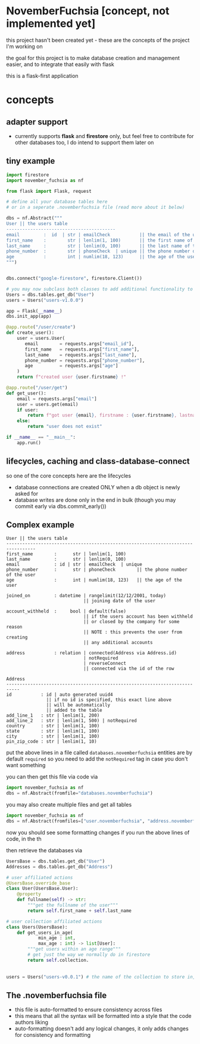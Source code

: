 ﻿
# NovemberFuchsia [concept, not implemented yet]

this project hasn't been created yet - these are the concepts of the project I'm working on

the goal for this project is to make database creation and management easier, and to integrate that easily with flask

this is a flask-first application

# concepts

## adapter support

- currently supports **flask** and **firestore** only, but feel free to contribute for other databases too, I do intend to support them later on

## tiny example

```py
import firestore
import november_fuchsia as nf

from flask import Flask, request

# define all your database tables here
# or in a seperate .novemberfuchsia file (read more about it below)

dbs = nf.Abstract("""
User || the users table
-----------------------------------------
email         :  id  | str | emailCheck           || the email of the user
first_name    :        str | lenlim(1, 100)       || the first name of the user
last_name     :        str | lenlim(0, 100)       || the last name of the user
phone_number  :        str | phoneCheck  | unique || the phone number of the user
age           :        int | numlim(18, 123)      || the age of the user
""")


dbs.connect("google-firestore", firestore.Client())

# you may now subclass both classes to add additional functionality to them
Users = dbs.tables.get_db("User")
users = Users("users-v1.0.0")

app = Flask(__name__)
dbs.init_app(app)

@app.route("/user/create")
def create_user():
    user = users.User(
       email        = requests.args["email_id"],
       first_name   = requests.args["first_name"],
       last_name    = requests.args["last_name"],
       phone_number = requests.args["phone_number"],
       age          = requests.args["age"]
    )
    return f"created user {user.firstname} !"

@app.route("/user/get")
def get_user():
    email = requests.args["email"]
    user = users.get(email)
    if user:
        return f"got user {email}, firstname : {user.firstname}, lastname : {user.lastname}"
    else:
        return "user does not exist"

if __name__ == "__main__":
    app.run()
```

## lifecycles, caching and class-database-connect

so one of the core concepts here are the lifecycles

- database connections are created ONLY when a db object is newly asked for 
- database writes are done only in the end in bulk (though you may commit early via dbs.commit_early())

## Complex example

```
User || the users table
---------------------------------------------------------------------------------
first_name        :      str | lenlim(1, 100)
last_name         :      str | lenlim(0, 100)
email             : id | str | emailCheck  | unique
phone_number      :      str | phoneCheck        || the phone number of the user
age               :      int | numlim(18, 123)   || the age of the user

joined_on         : datetime | rangelimit(12/12/2001, today) 
                             || joining date of the user
                             
account_withheld  :     bool | default(false)
                             || if the users account has been withheld
                             || or closed by the company for some reason
                             || NOTE : this prevents the user from creating 
                             || any additional accounts
                             
address           : relation | connected(Address via Address.id) 
                             | notRequired
                             | reverseConnect
                             || connected via the id of the row
                             
Address
---------------------------------------------------------------------------
id           : id | auto generated uuid4
               || if no id is specified, this exact line above
               || will be automatically
               || added to the table
add_line_1   : str | lenlim(1, 200)
add_line_2   : str | lenlim(1, 500) | notRequired
country      : str | lenlim(1, 100)
state        : str | lenlim(1, 100)
city         : str | lenlim(1, 100)
pin_zip_code : str | lenlim(1, 10)
```
put the above lines in a file called `databases.novemberfuchsia`
entities are by default `required` so you need to add the `notRequired` tag
in case you don't want something

you can then get this file via code via
```py
import november_fuchsia as nf
dbs = nf.Abstract(fromfile="databases.novemberfuchsia")
```

you may also create multiple files and get all tables
```py
import november_fuchsia as nf
dbs = nf.Abstract(fromfiles=["user.novemberfuchsia", "address.novemberfuchsia"])
```

now you should see some formatting changes if you run the above lines of code, in the th

then retrieve the databases via
```py
UsersBase = dbs.tables.get_db("User")
Addresses = dbs.tables.get_db("Address")

# user affiliated actions
@UsersBase.override_base
class User(UsersBase.User):
    @property
    def fullname(self) -> str:
        """get the fullname of the user"""
        return self.first_name + self.last_name

# user collection affiliated actions
class Users(UsersBase):
    def get_users_in_age(
            min_age : int, 
            max_age : int) -> list[User]:
        """get users within an age range"""
        # get just the way we normally do in firestore
        return self.collection.
        
        
users = Users("users-v0.0.1") # the name of the collection to store in, in firestore

```

## The .novemberfuchsia file

- this file is auto-formatted to ensure consistency across files
- this means that all the syntax will be formatted into a style that the code authors liking
- auto-formatting doesn't add any logical changes, it only adds changes for consistency and formatting

